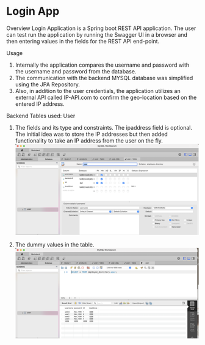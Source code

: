 # Login App

 Overview
Login Application is a Spring boot REST API application. The user can test run the application by running the Swagger UI in a browser and then entering values in the fields for the REST API end-point.

Usage
1. Internally the application compares the username and password with the username and password from the database.
2. The communication with the backend MYSQL database was simplified using the JPA Repository.
3. Also, in addition to the user credentials, the application utilizes an external API called IP-API.com to confirm the geo-location based on the entered IP address.

Backend Tables used: User
1. The fields and its type and constraints. The ipaddress field is optional. The initial idea was to store the IP addresses but then added functionality to take an IP address from the user on the fly.
![Test Image 1](https://github.com/Maninderjeet31/Springboot_SwaggerUI_Login_Demo/blob/main/screenshots/User_Table_Descr.png)

2. The dummy values in the table.
![Test Image 1](https://github.com/Maninderjeet31/Springboot_SwaggerUI_Login_Demo/blob/main/screenshots/User_Table_Values.png)
